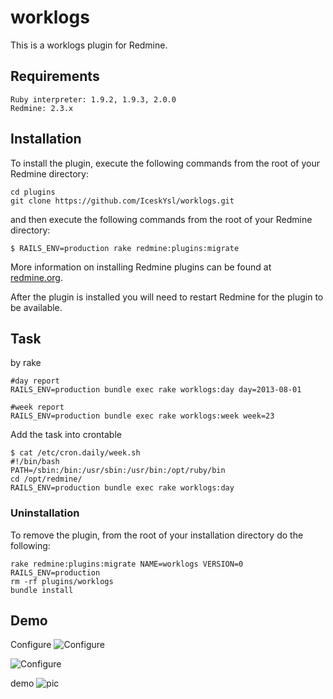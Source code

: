 # worklogs

This is a worklogs plugin for Redmine.

## Requirements

```
Ruby interpreter: 1.9.2, 1.9.3, 2.0.0
Redmine: 2.3.x
```

## Installation

To install the plugin, execute the following commands from the root of your Redmine directory:

```
cd plugins
git clone https://github.com/IceskYsl/worklogs.git
```

and then execute the following commands from the root of your Redmine directory:

```
$ RAILS_ENV=production rake redmine:plugins:migrate
```	

More information on installing Redmine plugins can be found at [redmine.org](http://www.redmine.org/wiki/redmine/Plugins.).

After the plugin is installed you will need to restart Redmine for the plugin to be available.

## Task

by rake
```
#day report
RAILS_ENV=production bundle exec rake worklogs:day day=2013-08-01

#week report
RAILS_ENV=production bundle exec rake worklogs:week week=23

```

Add the task into crontable
```
$ cat /etc/cron.daily/week.sh
#!/bin/bash
PATH=/sbin:/bin:/usr/sbin:/usr/bin:/opt/ruby/bin
cd /opt/redmine/
RAILS_ENV=production bundle exec rake worklogs:day
```

### Uninstallation

To remove the plugin, from the root of your installation directory do the following:
```
rake redmine:plugins:migrate NAME=worklogs VERSION=0 RAILS_ENV=production
rm -rf plugins/worklogs
bundle install
```

## Demo
Configure
![Configure](https://f.cloud.github.com/assets/5537/756143/753e6d74-e5eb-11e2-9cd6-64544f6fd876.png)

![Configure](https://f.cloud.github.com/assets/5537/756006/8d375c3a-e5d5-11e2-9377-ad887a58a6db.png)

demo
![pic](https://f.cloud.github.com/assets/5537/719898/31cfb77e-dfa0-11e2-8618-6dd6c6bc31fd.jpg)

